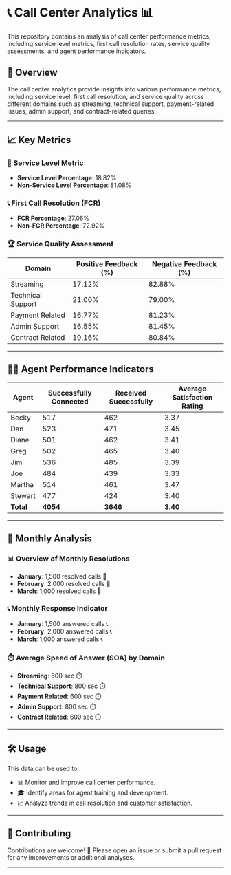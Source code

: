 # 📞 Call Center Analytics 📊

This repository contains an analysis of call center performance metrics, including service level metrics, first call resolution rates, service quality assessments, and agent performance indicators.

## 📌 Overview

The call center analytics provide insights into various performance metrics, including service level, first call resolution, and service quality across different domains such as streaming, technical support, payment-related issues, admin support, and contract-related queries.

---

## 📈 Key Metrics

### 🎯 Service Level Metric
- **Service Level Percentage**: 18.82%
- **Non-Service Level Percentage**: 81.08%

### 📞 First Call Resolution (FCR)
- **FCR Percentage**: 27.06%
- **Non-FCR Percentage**: 72.92%

### 🏆 Service Quality Assessment
| Domain              | Positive Feedback (%) | Negative Feedback (%) |
|---------------------|-----------------------|-----------------------|
| Streaming           | 17.12%               | 82.88%               |
| Technical Support   | 21.00%               | 79.00%               |
| Payment Related     | 16.77%               | 81.23%               |
| Admin Support       | 16.55%               | 81.45%               |
| Contract Related    | 19.16%               | 80.84%               |

---

## 👩‍💼 Agent Performance Indicators

| Agent   | Successfully Connected | Received Successfully | Average Satisfaction Rating |
|---------|------------------------|-----------------------|-----------------------------|
| Becky   | 517                    | 462                   | 3.37                        |
| Dan     | 523                    | 471                   | 3.45                        |
| Diane   | 501                    | 462                   | 3.41                        |
| Greg    | 502                    | 465                   | 3.40                        |
| Jim     | 536                    | 485                   | 3.39                        |
| Joe     | 484                    | 439                   | 3.33                        |
| Martha  | 514                    | 461                   | 3.47                        |
| Stewart | 477                    | 424                   | 3.40                        |
| **Total** | **4054**              | **3646**              | **3.40**                    |

---

## 📅 Monthly Analysis

### 📊 Overview of Monthly Resolutions
- **January**: 1,500 resolved calls 📅
- **February**: 2,000 resolved calls 📅
- **March**: 1,000 resolved calls 📅

### 📞 Monthly Response Indicator
- **January**: 1,500 answered calls 📞
- **February**: 2,000 answered calls 📞
- **March**: 1,000 answered calls 📞

### ⏱️ Average Speed of Answer (SOA) by Domain
- **Streaming**: 600 sec ⏱️
- **Technical Support**: 800 sec ⏱️
- **Payment Related**: 600 sec ⏱️
- **Admin Support**: 800 sec ⏱️
- **Contract Related**: 600 sec ⏱️

---

## 🛠️ Usage

This data can be used to:
- 📊 Monitor and improve call center performance.
- 🎓 Identify areas for agent training and development.
- 📈 Analyze trends in call resolution and customer satisfaction.

---

## 🤝 Contributing

Contributions are welcome! 🎉 Please open an issue or submit a pull request for any improvements or additional analyses.

---
